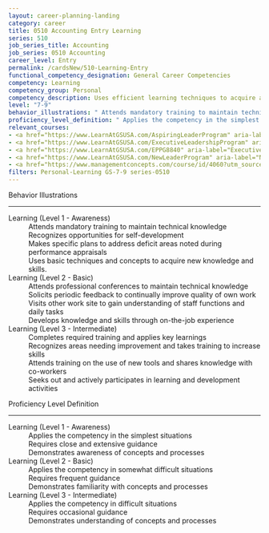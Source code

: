 ```yaml
---
layout: career-planning-landing
category: career
title: 0510 Accounting Entry Learning
series: 510
job_series_title: Accounting
job_series: 0510 Accounting
career_level: Entry
permalink: /cardsNew/510-Learning-Entry
functional_competency_designation: General Career Competencies
competency: Learning
competency_group: Personal
competency_description: Uses efficient learning techniques to acquire and apply new knowledge and skills; uses formal and informal training, feedback, or other opportunities for self-learning and development.
level: "7-9"
behavior_illustrations: " Attends mandatory training to maintain technical knowledge  Recognizes opportunities for self-development  Makes specific plans to address deficit areas noted during performance appraisals  Uses basic techniques and concepts to acquire new knowledge and skills. ?  Attends professional conferences to maintain technical knowledge  Solicits periodic feedback to continually improve quality of own work  Visits other work site to gain understanding of staff functions and daily tasks  Develops knowledge and skills through on-the-job experience ?  Completes required training and applies key learnings  Recognizes areas needing improvement and takes training to increase skills  Attends training on the use of new tools and shares knowledge with co-workers  Seeks out and actively participates in learning and development activities"
proficiency_level_definition: " Applies the competency in the simplest situations  Requires close and extensive guidance  Demonstrates awareness of concepts and processes ?  Applies the competency in somewhat difficult situations  Requires frequent guidance  Demonstrates familiarity with concepts and processes ?  Applies the competency in difficult situations  Requires occasional guidance  Demonstrates understanding of concepts and processes"
relevant_courses: 
- <a href="https://www.LearnAtGSUSA.com/AspiringLeaderProgram" aria-label="Aspiring Leader Program - https://www.LearnAtGSUSA.com/AspiringLeaderProgram">Aspiring Leader Program</a>, Graduate School USA (GSUSA)
- <a href="https://www.LearnAtGSUSA.com/ExecutiveLeadershipProgram" aria-label="Executive Leadership Program - https://www.LearnAtGSUSA.com/ExecutiveLeadershipProgram">Executive Leadership Program</a>, Graduate School USA (GSUSA)
- <a href="https://www.LearnAtGSUSA.com/EPPG8840" aria-label="Executive Potential Program (EPPG8840) - https://www.LearnAtGSUSA.com/EPPG8840">Executive Potential Program (EPPG8840)</a>, Graduate School USA (GSUSA)
- <a href="https://www.LearnAtGSUSA.com/NewLeaderProgram" aria-label="New Leader Program - https://www.LearnAtGSUSA.com/NewLeaderProgram">New Leader Program</a>, Graduate School USA (GSUSA)
- <a href="https://www.managementconcepts.com/course/id/4060?utm_source=CFOportal&utm_medium=listing&utm_campaign=CFOTTEP&utm_id=23FM" aria-label="Critical Thinking For Problem Solving - https://www.managementconcepts.com/course/id/4060?utm_source=CFOportal&utm_medium=listing&utm_campaign=CFOTTEP&utm_id=23FM">Critical Thinking For Problem Solving</a>, Management Concepts
filters: Personal-Learning GS-7-9 series-0510
---
```


<div class="desktop:grid-col-6 margin-y-3">
  <div class="border-top-2 bg-white padding-3 shadow-5 height-full members-hover border-1px button-border border-top-blue radius-lg">
    <p class="text-bold label-color font-size-21">Behavior Illustrations</p>
    <hr class="hr-green"/>
    <dl class="text-base card-content-color"><dt>Learning (Level 1 - Awareness)</dt><dd>Attends mandatory training to maintain technical knowledge </dd><dd>Recognizes opportunities for self-development </dd><dd>Makes specific plans to address deficit areas noted during performance appraisals </dd><dd>Uses basic techniques and concepts to acquire new knowledge and skills.</dd><dt>Learning (Level 2 - Basic)</dt><dd>Attends professional conferences to maintain technical knowledge </dd><dd>Solicits periodic feedback to continually improve quality of own work </dd><dd>Visits other work site to gain understanding of staff functions and daily tasks </dd><dd>Develops knowledge and skills through on-the-job experience</dd><dt>Learning (Level 3 - Intermediate)</dt><dd>Completes required training and applies key learnings </dd><dd>Recognizes areas needing improvement and takes training to increase skills </dd><dd>Attends training on the use of new tools and shares knowledge with co-workers </dd><dd>Seeks out and actively participates in learning and development activities</dd></dl>
  </div>
</div>
<div class="desktop:grid-col-6 margin-y-3">
  <div class="border-top-2 bg-white padding-3 shadow-5 height-full members-hover border-1px button-border border-top-blue radius-lg">
    <p class="text-bold label-color font-size-21">Proficiency Level Definition</p>
     <hr class="hr-green"/>
    <dl class="text-base card-content-color"><dt>Learning (Level 1 - Awareness)</dt><dd>Applies the competency in the simplest situations </dd><dd>Requires close and extensive guidance </dd><dd>Demonstrates awareness of concepts and processes</dd><dt>Learning (Level 2 - Basic)</dt><dd>Applies the competency in somewhat difficult situations </dd><dd>Requires frequent guidance </dd><dd>Demonstrates familiarity with concepts and processes</dd><dt>Learning (Level 3 - Intermediate)</dt><dd>Applies the competency in difficult situations </dd><dd>Requires occasional guidance </dd><dd>Demonstrates understanding of concepts and processes</dd></dl>
  </div>
</div>